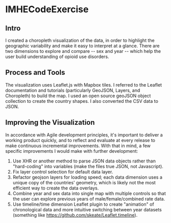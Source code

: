 # IMHECodeExercise

## Intro
I created a choropleth visualization of the data, in order to highlight the geographic variability and make it easy to interpret at a glance. There are two dimensions to explore and compare -- sex and year -- which help the user build understanding of opioid use disorders.

## Process and Tools
The visualization uses Leaflet.js with Mapbox tiles. I referred to the Leaflet documentation and tutorials (particularly GeoJSON, Layers, and Choropleth) to build the map. I used an open source geoJSON object collection to create the country shapes. I also converted the CSV data to JSON.

## Improving the Visualization
In accordance with Agile development principles, it's important to deliver a working product quickly, and to reflect and evaluate at every release to make continuous incremental improvements. With that in mind, a few specific improvements I would make with further development:
1. Use XHR or another method to parse JSON data objects rather than "hard-coding" into variables (make the files true JSON, not Javascript).
2. Fix layer control selection for default data layer.
3. Refactor geojson layers for loading speed; each data dimension uses a unique copy of the countries' geometry, which is likely not the most efficient way to create the data overlays.
4. Combine year and sex data into single map with multiple controls so that the user can explore previous years of male/female/combined rate data.
5. Use timeline/time dimension Leaflet plugin to create "animation" of chronological data and more intuitive switching between year datasets (something like https://github.com/skeate/Leaflet.timeline).
